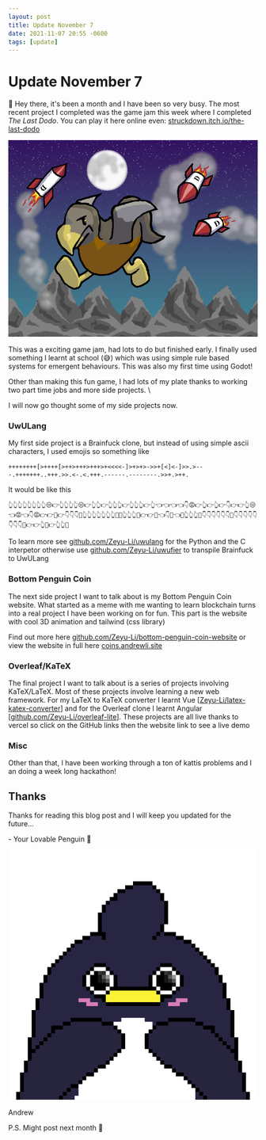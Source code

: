 ```yaml
---
layout: post
title: Update November 7
date: 2021-11-07 20:55 -0600
tags: [update]
---
```


# Update November 7

👋 Hey there, it's been a month and I have been so very busy. The most recent project I completed was the game jam this week where I completed *The Last Dodo*. You can play it here online even: [struckdown.itch.io/the-last-dodo](https://struckdown.itch.io/the-last-dodo)

[![cover_art](../assets/img/game/cover_art.png)](https://struckdown.itch.io/the-last-dodo)

This was a exciting game jam, had lots to do but finished early. I finally used something I learnt at school (😅) which was using simple rule based systems for emergent behaviours. This was also my first time using Godot!

Other than making this fun game, I had lots of my plate thanks to working two part time jobs and more side projects. \

I will now go thought some of my side projects now.

### UwULang

My first side project is a Brainfuck clone, but instead of using simple ascii characters, I used emojis so  something like

```bf
++++++++[>++++[>++>+++>+++>+<<<<-]>+>+>->>+[<]<-]>>.>---.+++++++..+++.>>.<-.<.+++.------.--------.>>+.>++.
```

It would be like this

```uwulang
👆👆👆👆👆👆👆👆😒👉👆👆👆👆😒👉👆👆👉👆👆👆👉👆👆👆👉👆👈👈👈👈👇😡👉👆👉👆👉👇👉👉👆😒👈😡👈👇😡👉👉🥺👉👇👇👇🥺👆👆👆👆👆👆👆🥺🥺👆👆👆🥺👉👉🥺👈👇🥺👈🥺👆👆👆🥺👇👇👇👇👇👇🥺👇👇👇👇👇👇👇👇🥺👉👉👆🥺👉👆👆🥺
```

To learn more see [github.com/Zeyu-Li/uwulang](https://github.com/Zeyu-Li/uwulang) for the Python and the C interpetor otherwise use [github.com/Zeyu-Li/uwufier](https://github.com/Zeyu-Li/uwufier) to transpile Brainfuck to UwULang

### Bottom Penguin Coin

The next side project I want to talk about is my Bottom Penguin Coin website. What started as a meme with me wanting to learn blockchain turns into a real project I have been working on for fun. This part is the website with cool 3D animation and tailwind (css library)

Find out more here [github.com/Zeyu-Li/bottom-penguin-coin-website](https://github.com/Zeyu-Li/bottom-penguin-coin-website) or view the website in full here [coins.andrewli.site](https://coins.andrewli.site/)

### Overleaf/KaTeX

The final project I want to talk about is a series of projects involving KaTeX/LaTeX. Most of these projects involve learning a new web framework. For my LaTeX to KaTeX converter I learnt Vue [[Zeyu-Li/latex-katex-converter](https://github.com/Zeyu-Li/latex-katex-converter)] and for the Overleaf clone I learnt Angular [[github.com/Zeyu-Li/overleaf-lite](https://github.com/Zeyu-Li/overleaf-lite)]. These projects are all live thanks to vercel so click on the GitHub links then the website link to see a live demo

### Misc

Other than that, I have been working through a ton of kattis problems and I an doing a week long hackathon!

## Thanks

Thanks for reading this blog post and I will keep you updated for the future...



\- Your Lovable Penguin 🐧 

![pixel](../assets/img/other/pixel.png)

Andrew

P.S. Might post next month 🙏


